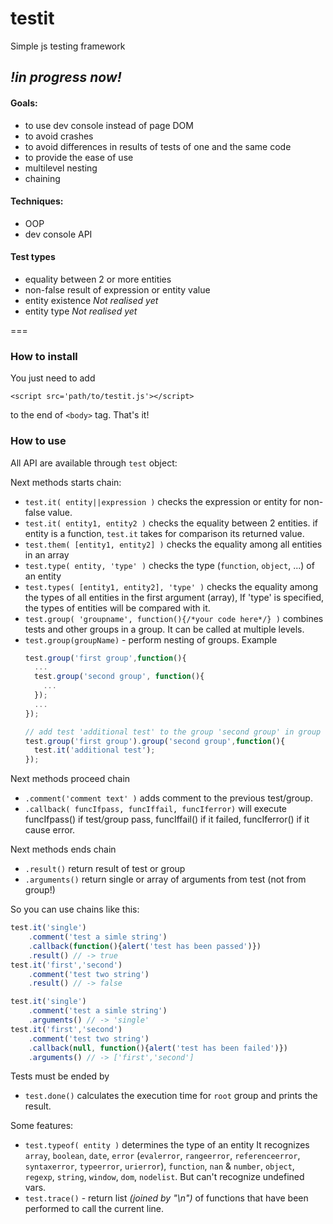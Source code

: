testit
===================

Simple js testing framework

## *!in progress now!*


#### Goals:
  + to use dev console instead of page DOM
  + to avoid crashes
  + to avoid differences in results of tests of one and the same code
  + to provide the ease of use
  + multilevel nesting
  + chaining

#### Techniques:
  + OOP
  + dev console API

#### Test types
  + equality between 2 or more entities
  + non-false result of expression or entity value
  + entity existence *Not realised yet*
  + entity type *Not realised yet*

===

### How to install
You just need to add 
    
    <script src='path/to/testit.js'></script>

to the end of  `<body>` tag. That's it!

### How to use
All API are available through `test` object:

Next methods starts chain:
+ `test.it( entity||expression )` checks the expression or entity for non-false value.
+ `test.it( entity1, entity2 )` checks the equality between 2 entities.
  if entity is a function, `test.it` takes for comparison its returned value.
+ `test.them( [entity1, entity2] )` checks the equality among all entities in an array
+ `test.type( entity, 'type' )` checks the type (`function`, `object`, ...) of an entity
+ `test.types( [entity1, entity2], 'type' )` checks the equality among the types of all entities in the first argument (array), If 'type' is specified, the types of entities will be compared with it.
+ `test.group( 'groupname', function(){/*your code here*/} )` combines tests and other groups in a group. It can be called at multiple levels.
+ `test.group(groupName)` - perform nesting of groups.
Example
    ```javascript
    test.group('first group',function(){
      ...
      test.group('second group', function(){
        ...
      });
      ...
    });
    
    // add test 'additional test' to the group 'second group' in group 'first group'
    test.group('first group').group('second group',function(){
      test.it('additional test');
    });
    ```

Next methods proceed chain
+ `.comment('comment text' )` adds comment to the previous test/group.
+ `.callback( funcIfpass, funcIffail, funcIferror)` will execute funcIfpass() if test/group pass, funcIffail() if it failed, funcIferror() if it cause error.

Next methods ends chain
+ `.result()` return result of test or group
+ `.arguments()` return single or array of arguments from test (not from group!)

So you can use chains like this:
```javascript
test.it('single')
    .comment('test a simle string')
    .callback(function(){alert('test has been passed')})
    .result() // -> true
test.it('first','second')
    .comment('test two string')
    .result() // -> false

test.it('single')
    .comment('test a simle string')
    .arguments() // -> 'single'
test.it('first','second')
    .comment('test two string')
    .callback(null, function(){alert('test has been failed')})
    .arguments() // -> ['first','second']
```

Tests must be ended by
+ `test.done()` calculates the execution time for `root` group and prints the result.

Some features:

+ `test.typeof( entity )` determines the type of an entity
  It recognizes `array`, `boolean`, `date`, `error` (`evalerror`, `rangeerror`, `referenceerror`, `syntaxerror`, `typeerror`, `urierror`), `function`, `nan` & `number`, `object`, `regexp`, `string`, `window`, `dom`, `nodelist`. But can't recognize undefined vars.
+ `test.trace()` - return list *(joined by "\n")* of functions that have been performed to call the current line.